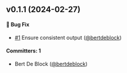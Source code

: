 
## v0.1.1 (2024-02-27)

#### :bug: Bug Fix
* [#1](https://github.com/bertdeblock/generate-template-registry/pull/1) Ensure consistent output ([@bertdeblock](https://github.com/bertdeblock))

#### Committers: 1
- Bert De Block ([@bertdeblock](https://github.com/bertdeblock))



